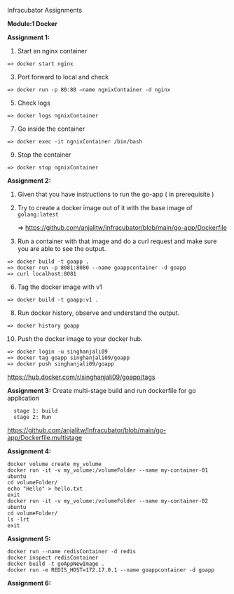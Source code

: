 Infracubator Assignments

**Module:1 Docker**

**Assignment 1:**
  1. Start an nginx container
  
    => docker start nginx
  3. Port forward to local and check

    => docker run -p 80:80 –name ngnixContainer -d nginx
  5. Check logs

    => docker logs ngnixContainer
  7. Go inside the container

    => docker exec -it ngnixContainer /bin/bash
  9. Stop the container

    => docker stop ngnixContainer
  
**Assignment 2:**
  1. Given that you have instructions to run the go-app ( in prerequisite )
  2. Try to create a docker image out of it with the base image of `golang:latest`
     
     => https://github.com/anjalitw/Infracubator/blob/main/go-app/Dockerfile
  4. Run a container with that image and do a curl request and make sure you are able to see the output. 

    => docker build -t goapp .
    => docker run -p 8081:8080 --name goappcontainer -d goapp
    => curl localhost:8081
  6. Tag the docker image with v1

    => docker build -t goapp:v1 .
  8. Run docker history, observe and understand the output.

    => docker history goapp
  10. Push the docker image to your docker hub.
     
    => docker login -u singhanjali09
    => docker tag goapp singhanjali09/goapp
    => docker push singhanjali09/goapp
   https://hub.docker.com/r/singhanjali09/goapp/tags

**Assignment 3:**
  Create multi-stage build and run dockerfile for go application
  
      stage 1: build
      stage 2: Run
https://github.com/anjalitw/Infracubator/blob/main/go-app/Dockerfile.multistage

**Assignment 4:**

    docker volume create my_volume  
    docker run -it -v my_volume:/volumeFolder --name my-container-01 ubuntu
    cd volumeFolder/
    echo "Hello" > hello.txt
    exit
    docker run -it -v my_volume:/volumeFolder --name my-container-02 ubuntu
    cd volumeFolder/
    ls -lrt
    exit

**Assignment 5:**

    docker run --name redisContainer -d redis 
    docker inspect redisContainer
    docker build -t goAppNewImage .
    docker run -e REDIS_HOST=172.17.0.1 --name goappcontainer -d goapp

**Assignment 6:**

      
